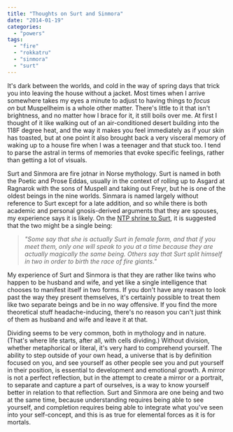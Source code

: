 ```yaml
---
title: "Thoughts on Surt and Sinmora"
date: "2014-01-19"
categories: 
  - "powers"
tags: 
  - "fire"
  - "rokkatru"
  - "sinmora"
  - "surt"
---
```


It's dark between the worlds, and cold in the way of spring days that trick you into leaving the house without a jacket. Most times when I arrive somewhere takes my eyes a minute to adjust to having things to _focus on_ but Muspellheim is a whole other matter. There's little to it that isn't brightness, and no matter how I brace for it, it still boils over me. At first I thought of it like walking out of an air-conditioned desert building into the 118F degree heat, and the way it makes you feel immediately as if your skin has toasted, but at one point it also brought back a very visceral memory of waking up to a house fire when I was a teenager and that stuck too. I tend to parse the astral in terms of memories that evoke specific feelings, rather than getting a lot of visuals.

Surt and Sinmora are fire jotnar in Norse mythology. Surt is named in both the Poetic and Prose Eddas, usually in the context of rolling up to Asgard at Ragnarok with the sons of Muspell and taking out Freyr, but he is one of the oldest beings in the nine worlds. Sinmara is named largely without reference to Surt except for a late addition, and so while there is both academic and personal gnosis-derived arguments that they are spouses, my experience says it is likely. On the [NTP shrine to Surt](http://www.northernpaganism.org/shrines/surt/writing/sinmora-surts-queen.html), it is suggested that the two might be a single being:

> _"Some say that she is actually Surt in female form, and that if you meet them, only one will speak to you at a time because they are actually magically the same being. Others say that Surt split himself in two in order to birth the race of fire giants."_

My experience of Surt and Sinmora is that they are rather like twins who happen to be husband and wife, and yet like a single intelligence that chooses to manifest itself in two forms. If you don't have any reason to look past the way they present themselves, it's certainly possible to treat them like two separate beings and be in no way offensive. If you find the more theoretical stuff headache-inducing, there's no reason you can't just think of them as husband and wife and leave it at that.

Dividing seems to be very common, both in mythology and in nature. (That's where life starts, after all, with cells dividing.) Without division, whether metaphorical or literal, it's very hard to comprehend yourself. The ability to step outside of your own head, a universe that is by definition focused on you, and see yourself as other people see you and put yourself in their position, is essential to development and emotional growth. A mirror is not a perfect reflection, but in the attempt to create a mirror or a portrait, to separate and capture a part of ourselves, is a way to know yourself better in relation to that reflection. Surt and Sinmora are one being and two at the same time, because understanding requires being able to see yourself, and completion requires being able to integrate what you've seen into your self-concept, and this is as true for elemental forces as it is for mortals.

